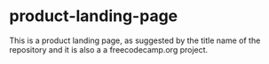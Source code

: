 # product-landing-page
This is a product landing page, as suggested by the title name of the repository and it is also a a freecodecamp.org project. 
